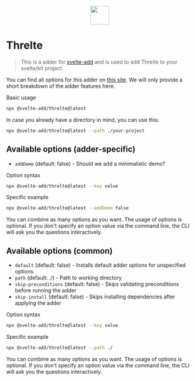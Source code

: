 
<p align="center">
    <img src="https://svelte-add.com/adder/threlte/logo.svg" height="50" />
</p>

# Threlte

> This is a adder for [svelte-add](https://svelte-add.com) and is used to add Threlte to your svelte/kit project.

You can find all options for this adder on [this site](https://svelte-add.com/adder/threlte). We will only provide a short breakdown of the adder features here.

Basic usage
```sh
npx @svelte-add/threlte@latest
```

In case you already have a directory in mind, you can use this:
```sh
npx @svelte-add/threlte@latest --path ./your-project
```


## Available options (adder-specific)

    
- `addDemo` (default: false) - Should we add a minimalistic demo?


Option syntax
```sh
npx @svelte-add/threlte@latest --key value
```

Specific example
```sh
npx @svelte-add/threlte@latest --addDemo false
```

You can combine as many options as you want. The usage of options is optional. If you don't specify an option value via the command line, the CLI will ask you the questions interactively.



## Available options (common)

    
- `default` (default: false) - Installs default adder options for unspecified options
- `path` (default: ./) - Path to working directory
- `skip-preconditions` (default: false) - Skips validating preconditions before running the adder
- `skip-install` (default: false) - Skips installing dependencies after applying the adder


Option syntax
```sh
npx @svelte-add/threlte@latest --key value
```

Specific example
```sh
npx @svelte-add/threlte@latest --path ./
```

You can combine as many options as you want. The usage of options is optional. If you don't specify an option value via the command line, the CLI will ask you the questions interactively.

